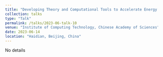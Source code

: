```yaml
---
title: "Developing Theory and Computational Tools to Accelerate Energy Materials Discovery"
collection: talks
type: "Talk"
permalink: /talks/2023-06-talk-10
venue: "Institute of Computing Technology, Chinese Academy of Sciences"
date: 2023-06-14
location: "Haidian, Beijing, China"
---
```

 
No details